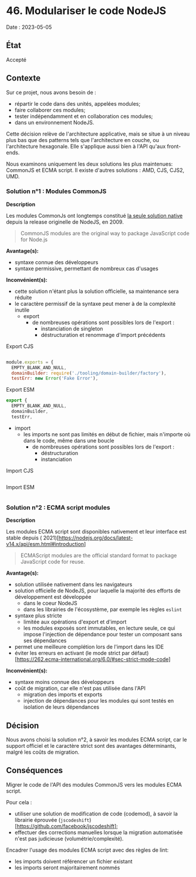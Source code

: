 # 46. Modulariser le code NodeJS

Date : 2023-05-05

## État

Accepté

## Contexte

Sur ce projet, nous avons besoin de :

- répartir le code dans des unités, appelées modules;
- faire collaborer ces modules;
- tester indépendamment et en collaboration ces modules;
- dans un environnement NodeJS.

Cette décision relève de l'architecture applicative, mais se situe à un niveau plus bas que des patterns tels que
l'architecture en couche, ou l'architecture hexagonale. Elle s'applique aussi bien à l'API qu'aux front-ends.

Nous examinons uniquement les deux solutions les plus maintenues: CommonJS et ECMA script.
Il existe d'autres solutions : AMD, CJS, CJS2, UMD.

### Solution n°1 : Modules CommonJS

**Description**

Les modules CommonJs ont longtemps constitué [la seule solution native](https://nodejs.org/api/modules.html) depuis la
release originelle de NodeJS, en 2009.
> CommonJS modules are the original way to package JavaScript code for Node.js

**Avantage(s):**

- syntaxe connue des développeurs
- syntaxe permissive, permettant de nombreux cas d'usages

**Inconvénient(s):**

- cette solution n'étant plus la solution officielle, sa maintenance sera réduite
- le caractère permissif de la syntaxe peut mener à de la complexité inutile
  - export
    - de nombreuses opérations sont possibles lors de l'export :
      - instanciation de singleton
      - déstructuration et renommage d'import précédents

Export CJS

```js

module.exports = {
  EMPTY_BLANK_AND_NULL,
  domainBuilder: require('./tooling/domain-builder/factory'),
  testErr: new Error('Fake Error'),
```

Export ESM

```js
export {
  EMPTY_BLANK_AND_NULL,
  domainBuilder,
  testErr,
```

- import
  - les imports ne sont pas limités en début de fichier, mais n'importe où dans le code, même dans une boucle
    - de nombreuses opérations sont possibles lors de l'export :
      - déstructuration
      - instanciation

Import CJS

```js
```

Import ESM

```js
```

### Solution n°2 : ECMA script modules

**Description**

Les modules ECMA script sont disponibles nativement et leur interface est stable depuis (
2021)[https://nodejs.org/docs/latest-v14.x/api/esm.html#introduction]
> ECMAScript modules are the official standard format to package JavaScript code for reuse.

**Avantage(s):**

- solution utilisée nativement dans les navigateurs
- solution officielle de NodeJS, pour laquelle la majorité des efforts de développement est développée
  - dans le coeur NodeJS
  - dans les librairies de l'écosystème, par exemple les règles `eslint`
- syntaxe plus stricte
  - limitée aux opérations d'export et d'import
  - les modules exposés sont immutables, en lecture seule, ce qui impose l'injection de dépendance pour tester un
    composant sans ses dépendances
- permet une meilleure complétion lors de l'import dans les IDE
- éviter les erreurs en activant (le mode strict par
  défaut)[https://262.ecma-international.org/6.0/#sec-strict-mode-code]

**Inconvénient(s):**

- syntaxe moins connue des développeurs
- coût de migration, car elle n'est pas utilisée dans l'API
  - migration des imports et exports
  - injection de dépendances pour les modules qui sont testés en isolation de leurs dépendances

## Décision

Nous avons choisi la solution n°2, à savoir les modules ECMA script, car le support officiel et le caractère strict sont
des avantages déterminants, malgré les coûts de migration.

## Conséquences

Migrer le code de l'API des modules CommonJS vers les modules ECMA script.

Pour cela :

- utiliser une solution de modification de code (codemod), à savoir la librairie
  éprouvée (`jscodeshift`)[https://github.com/facebook/jscodeshift];
- effectuer des corrections manuelles lorsque la migration automatisée n'est pas judicieuse (volumétrie/complexité).

Encadrer l'usage des modules ECMA script avec des règles de lint:

- les imports doivent référencer un fichier existant
- les imports seront majoritairement nommés

